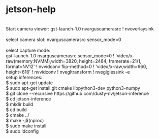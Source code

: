 # jetson-help
<br>
Start camera viewer: gst-launch-1.0 nvarguscamerasrc ! nvoverlaysink <br>
<br> 
select camera slot: nvarguscamerasrc sensor_mode=0 <br>
<br>
select capture mode:  <br>
gst-launch-1.0 nvarguscamerasrc sensor_mode=0 ! 'video/x-raw(memory:NVMM),width=3820, height=2464, framerate=21/1, format=NV12' ! nvvidconv flip-method=0 ! 'video/x-raw,width=960, height=616' ! nvvidconv ! nvegltransform ! nveglglessink -e
<br>
setup inferences:  <br>
$ sudo apt-get update<br>
$ sudo apt-get install git cmake libpython3-dev python3-numpy<br>
$ git clone --recursive https://github.com/dusty-nv/jetson-inference<br>
$ cd jetson-inference<br>
$ mkdir build<br>
$ cd build<br>
$ cmake ../<br>
$ make -j$(nproc)<br>
$ sudo make install<br>
$ sudo ldconfig<br>
<br>
